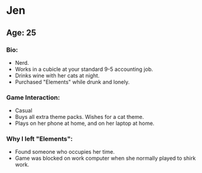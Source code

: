 # Jen

## Age: 25
### Bio:
  - Nerd.
  - Works in a cubicle at your standard 9-5 accounting job.
  - Drinks wine with her cats at night.
  - Purchased "Elements" while drunk and lonely.
### Game Interaction:
  - Casual
  - Buys all extra theme packs. Wishes for a cat theme.
  - Plays on her phone at home, and on her laptop at home.
### Why I left "Elements":
  - Found someone who occupies her time.
  - Game was blocked on work computer when she normally played to shirk work.
